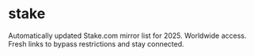 # stake
Automatically updated Stake.com mirror list for 2025. Worldwide access. Fresh links to bypass restrictions and stay connected.
